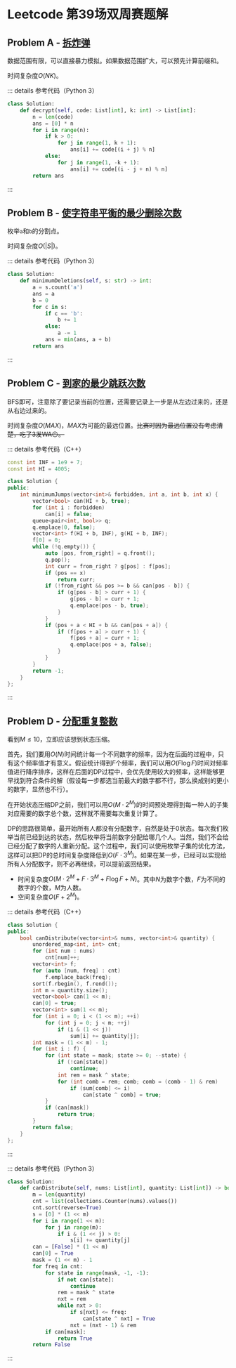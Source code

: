 # Leetcode 第39场双周赛题解

## Problem A - [拆炸弹](https://leetcode-cn.com/problems/defuse-the-bomb/)

数据范围有限，可以直接暴力模拟。如果数据范围扩大，可以预先计算前缀和。

时间复杂度$O(NK)$。

::: details 参考代码（Python 3）

```python
class Solution:
    def decrypt(self, code: List[int], k: int) -> List[int]:
        n = len(code)
        ans = [0] * n
        for i in range(n):
            if k > 0:
                for j in range(1, k + 1):
                    ans[i] += code[(i + j) % n]
            else:
                for j in range(1, -k + 1):
                    ans[i] += code[(i - j + n) % n]
        return ans
```

:::

## Problem B - [使字符串平衡的最少删除次数](https://leetcode-cn.com/problems/minimum-deletions-to-make-string-balanced/)

枚举`a`和`b`的分割点。

时间复杂度$O(|S|)$。

::: details 参考代码（Python 3）

```python
class Solution:
    def minimumDeletions(self, s: str) -> int:
        a = s.count('a')
        ans = a
        b = 0
        for c in s:
            if c == 'b':
                b += 1
            else:
                a -= 1
            ans = min(ans, a + b)
        return ans
```

:::

## Problem C - [到家的最少跳跃次数](https://leetcode-cn.com/problems/minimum-jumps-to-reach-home/)

BFS即可，注意除了要记录当前的位置，还需要记录上一步是从左边过来的，还是从右边过来的。

时间复杂度$O(MAX)$，$MAX$为可能的最远位置。~~比赛时因为最远位置没有考虑清楚，吃了3发WA😶。~~

::: details 参考代码（C++）

```cpp
const int INF = 1e9 + 7;
const int HI = 4005;

class Solution {
public:
    int minimumJumps(vector<int>& forbidden, int a, int b, int x) {
        vector<bool> can(HI + b, true);
        for (int i : forbidden)
            can[i] = false;
        queue<pair<int, bool>> q;
        q.emplace(0, false);
        vector<int> f(HI + b, INF), g(HI + b, INF);
        f[0] = 0;
        while (!q.empty()) {
            auto [pos, from_right] = q.front();
            q.pop();
            int curr = from_right ? g[pos] : f[pos];
            if (pos == x)
                return curr;
            if (!from_right && pos >= b && can[pos - b]) {
                if (g[pos - b] > curr + 1) {
                    g[pos - b] = curr + 1;
                    q.emplace(pos - b, true);
                }
            }
            if (pos + a < HI + b && can[pos + a]) {
                if (f[pos + a] > curr + 1) {
                    f[pos + a] = curr + 1;
                    q.emplace(pos + a, false);
                }
            }
        }
        return -1;
    }
};
```

:::

## Problem D - [分配重复整数](https://leetcode-cn.com/problems/distribute-repeating-integers/)

看到$M\leq10$，立即应该想到状态压缩。

首先，我们要用$O(N)$时间统计每一个不同数字的频率，因为在后面的过程中，只有这个频率值才有意义。假设统计得到$F$个频率，我们可以用$O(F\log F)$时间对频率值进行降序排序，这样在后面的DP过程中，会优先使用较大的频率，这样能够更早找到符合条件的解（假设每一步都选当前最大的数字都不行，那么换成别的更小的数字，显然也不行）。

在开始状态压缩DP之前，我们可以用$O(M\cdot2^M)$的时间预处理得到每一种人的子集对应需要的数字总个数，这样就不需要每次重复计算了。

DP的思路很简单，最开始所有人都没有分配数字，自然是处于$0$状态。每次我们枚举当前已经到达的状态，然后枚举将当前数字分配给哪几个人。当然，我们不会给已经分配了数字的人重新分配。这个过程中，我们可以使用枚举子集的优化方法，这样可以把DP的总时间复杂度降低到$O(F\cdot3^M)$。如果在某一步，已经可以实现给所有人分配数字，则不必再继续，可以提前返回结果。

- 时间复杂度$O(M\cdot2^M+F\cdot3^M+F\log F+N)$。其中$N$为数字个数，$F$为不同的数字的个数，$M$为人数。
- 空间复杂度$O(F+2^M)$。

::: details 参考代码（C++）

```cpp
class Solution {
public:
    bool canDistribute(vector<int>& nums, vector<int>& quantity) {
        unordered_map<int, int> cnt;
        for (int num : nums)
            cnt[num]++;
        vector<int> f;
        for (auto [num, freq] : cnt)
            f.emplace_back(freq);
        sort(f.rbegin(), f.rend());
        int m = quantity.size();
        vector<bool> can(1 << m);
        can[0] = true;
        vector<int> sum(1 << m);
        for (int i = 0; i < (1 << m); ++i)
            for (int j = 0; j < m; ++j)
                if (i & (1 << j))
                    sum[i] += quantity[j];
        int mask = (1 << m) - 1;
        for (int i : f) {
            for (int state = mask; state >= 0; --state) {
                if (!can[state])
                    continue;
                int rem = mask ^ state;
                for (int comb = rem; comb; comb = (comb - 1) & rem)
                    if (sum[comb] <= i)
                        can[state ^ comb] = true;
            }
            if (can[mask])
                return true;
        }
        return false;
    }
};
```

:::

::: details 参考代码（Python 3）

```python
class Solution:
    def canDistribute(self, nums: List[int], quantity: List[int]) -> bool:
        m = len(quantity)
        cnt = list(collections.Counter(nums).values())
        cnt.sort(reverse=True)
        s = [0] * (1 << m)
        for i in range(1 << m):
            for j in range(m):
                if i & (1 << j) > 0:
                    s[i] += quantity[j]
        can = [False] * (1 << m)
        can[0] = True
        mask = (1 << m) - 1
        for freq in cnt:
            for state in range(mask, -1, -1):
                if not can[state]:
                    continue
                rem = mask ^ state
                nxt = rem
                while nxt > 0:
                    if s[nxt] <= freq:
                        can[state ^ nxt] = True
                    nxt = (nxt - 1) & rem
            if can[mask]:
                return True
        return False
```

:::

<Utterances />
